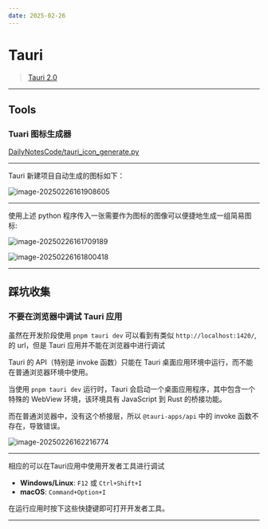 ```yaml
---
date: 2025-02-26
---
```


# Tauri

> [Tauri 2.0](https://v2.tauri.app/)

---

## Tools

### Tuari 图标生成器

[DailyNotesCode/tauri_icon_generate.py](https://github.com/233Official/DailyNotesCode/blob/main/Python/use_case/picture/to_ico/tauri_icon_generate.py)

---

Tauri 新建项目自动生成的图标如下：

![image-20250226161908605](http://cdn.ayusummer233.top/DailyNotes/202502261619671.png)

---

使用上述 python 程序传入一张需要作为图标的图像可以便捷地生成一组简易图标:

![image-20250226161709189](http://cdn.ayusummer233.top/DailyNotes/202502261617433.png)

![image-20250226161800418](http://cdn.ayusummer233.top/DailyNotes/202502261618468.png)

---

## 踩坑收集

### 不要在浏览器中调试 Tauri 应用

虽然在开发阶段使用 `pnpm tauri dev` 可以看到有类似 `http://localhost:1420/`, 的 url，但是 Tauri 应用并不能在浏览器中进行调试

Tauri 的 API（特别是 invoke 函数）只能在 Tauri 桌面应用环境中运行，而不能在普通浏览器环境中使用。

当使用 `pnpm tauri dev` 运行时，Tauri 会启动一个桌面应用程序，其中包含一个特殊的 WebView 环境，该环境具有 JavaScript 到 Rust 的桥接功能。

而在普通浏览器中，没有这个桥接层，所以 `@tauri-apps/api` 中的 invoke 函数不存在，导致错误。

![image-20250226162216774](http://cdn.ayusummer233.top/DailyNotes/202502261622901.png)

---

相应的可以在Tauri应用中使用开发者工具进行调试

- **Windows/Linux**: `F12` 或 `Ctrl+Shift+I`
- **macOS**: `Command+Option+I`

在运行应用时按下这些快捷键即可打开开发者工具。

---

